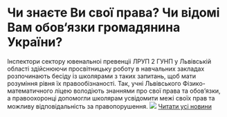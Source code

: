 
# Чи знаєте Ви свої права? Чи відомі Вам обов‘язки громадянина України?
Інспектори сектору ювенальноі превенціі ЛРУП 2 ГУНП у Львівській області здійснюючи просвітницьку роботу в навчальних закладах розпочинають бесіду із школярами з таких запитань, щоб мати розуміння рівня їх правообізнаності.
Так, учні Львівського Фізико-математичного ліцею володіють знаннями про свої права та обов’язки, а правоохоронці допомогли школярам усвідомити межі своїх прав та можливу відповідальність за правопорушення.
![](/images/чи-знаєте-ви-свої-права-чи-відомі-вам-обов-язки-громадянина/pravo1.png)
[Читати усі новини](/news)
       